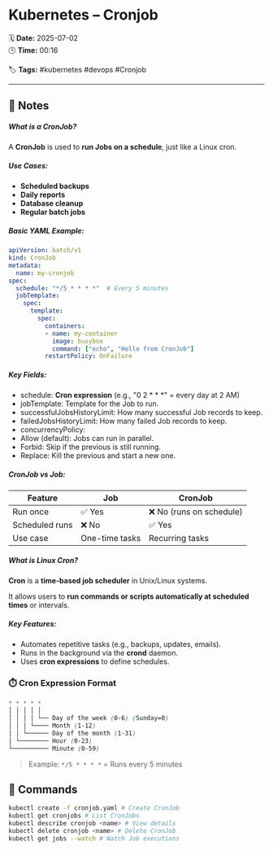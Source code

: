 # Kubernetes – Cronjob

🗓️ **Date:** 2025-07-02  
🕒 **Time:** 00:16  

🏷️ **Tags:** #kubernetes #devops #Cronjob  

---

## 📝 Notes

##### What is a CronJob?

A **CronJob** is used to **run Jobs on a schedule**, just like a Linux
cron.
##### Use Cases:

- **Scheduled backups**
- **Daily reports**
- **Database cleanup**
- **Regular batch jobs**
##### Basic YAML Example:

```yaml
apiVersion: batch/v1
kind: CronJob
metadata:
  name: my-cronjob
spec:
  schedule: "*/5 * * * *"  # Every 5 minutes
  jobTemplate:
    spec:
      template:
        spec:
          containers:
          - name: my-container
            image: busybox
            command: ["echo", "Hello from CronJob"]
          restartPolicy: OnFailure
```
##### Key Fields:

- schedule: **Cron expression** (e.g., \"0 2 \* \* \*\" = every day at 2
  AM)
- jobTemplate: Template for the Job to run.
- successfulJobsHistoryLimit: How many successful Job records to keep.
- failedJobsHistoryLimit: How many failed Job records to keep.
- concurrencyPolicy:
- Allow (default): Jobs can run in parallel.
- Forbid: Skip if the previous is still running.
- Replace: Kill the previous and start a new one.
##### CronJob vs Job:

|**Feature**|**Job**|**CronJob**|
|---|---|---|
|Run once|✅ Yes|❌ No (runs on schedule)|
|Scheduled runs|❌ No|✅ Yes|
|Use case|One-time tasks|Recurring tasks|

##### What is Linux Cron?

**Cron** is a **time-based job scheduler** in Unix/Linux systems.

It allows users to **run commands or scripts automatically at scheduled
times** or intervals.
##### Key Features:

- Automates repetitive tasks (e.g., backups, updates, emails).
- Runs in the background via the **crond** daemon.
- Uses **cron expressions** to define schedules.
### ⏱️ Cron Expression Format

```scss
* * * * *
│ │ │ │ │
│ │ │ │ └── Day of the week (0-6) (Sunday=0)
│ │ │ └──── Month (1-12)
│ │ └────── Day of the month (1-31)
│ └──────── Hour (0-23)
└────────── Minute (0-59)
```

> Example: `*/5 * * * *` = Runs every 5 minutes

## 🧾 Commands

```bash
kubectl create -f cronjob.yaml # Create CronJob
kubectl get cronjobs # List CronJobs
kubectl describe cronjob <name> # View details
kubectl delete cronjob <name> # Delete CronJob
kubectl get jobs --watch # Watch Job executions
```
